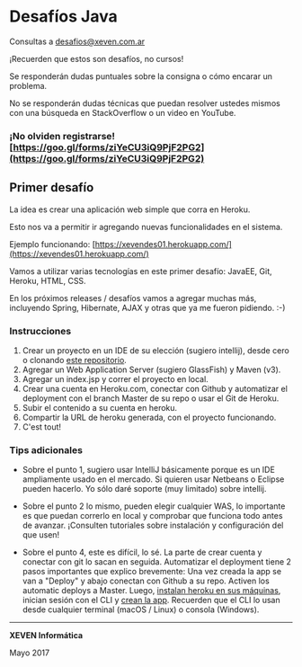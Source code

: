 # Desafíos Java
Consultas a desafios@xeven.com.ar

¡Recuerden que estos son desafíos, no cursos!

Se responderán dudas puntuales sobre la consigna o cómo encarar un problema.

No se responderán dudas técnicas que puedan resolver ustedes mismos con una búsqueda en StackOverflow o un video en YouTube.

### ¡No olviden registrarse! [https://goo.gl/forms/ziYeCU3iQ9PjF2PG2](https://goo.gl/forms/ziYeCU3iQ9PjF2PG2)

## Primer desafío
La idea es crear una aplicación web simple que corra en Heroku.

Esto nos va a permitir ir agregando nuevas funcionalidades en el sistema.

Ejemplo funcionando: [https://xevendes01.herokuapp.com/](https://xevendes01.herokuapp.com/)

Vamos a utilizar varias tecnologías en este primer desafío: JavaEE, Git, Heroku, HTML, CSS.

En los próximos releases / desafíos vamos a agregar muchas más, incluyendo Spring, Hibernate, AJAX y otras que ya me fueron pidiendo. :-)

### Instrucciones

1. Crear un proyecto en un IDE de su elección (sugiero intellij), desde cero o clonando [este repositorio](https://github.com/pabloxeven/desafiosJava).
2. Agregar un Web Application Server (sugiero GlassFish) y Maven (v3).
3. Agregar un index.jsp y correr el proyecto en local.
4. Crear una cuenta en Heroku.com, conectar con Github y automatizar el deployment con el branch Master de su repo o usar el Git de Heroku.
5. Subir el contenido a su cuenta en heroku.
6. Compartir la URL de heroku generada, con el proyecto funcionando.
7. C'est tout!

 ### Tips adicionales
 
 * Sobre el punto 1, sugiero usar IntelliJ básicamente porque es un IDE ampliamente usado en el mercado. Si quieren usar Netbeans o Eclipse pueden hacerlo. Yo sólo daré soporte (muy limitado) sobre intellij.
 
 * Sobre el punto 2 lo mismo, pueden elegir cualquier WAS, lo importante es que puedan correrlo en local y comprobar que funciona todo antes de avanzar. ¡Consulten tutoriales sobre instalación y configuración del que usen!
 
 * Sobre el punto 4, este es difícil, lo sé. La parte de crear cuenta y conectar con git lo sacan en seguida. Automatizar el deployment tiene 2 pasos importantes que explico brevemente: Una vez creada la app se van a "Deploy" y abajo conectan con Github a su repo. Activen los automatic deploys a Master. Luego, [instalan heroku en sus máquinas](https://devcenter.heroku.com), inician sesión con el CLI y [crean la app](https://devcenter.heroku.com/articles/getting-started-with-java#deploy-the-app). Recuerden que el CLI lo usan desde cualquier terminal (macOS / Linux) o consola (Windows).
 ___
 
 __XEVEN Informática__
 
 Mayo 2017
